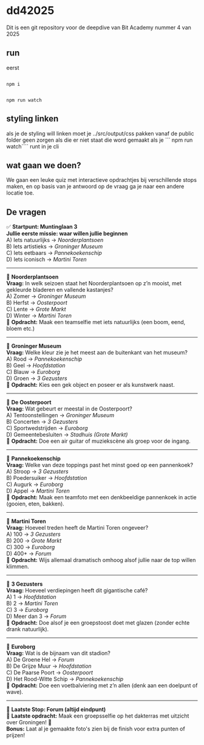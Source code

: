 # dd42025
Dit is een git repository voor de deepdive van Bit Academy nummer 4 van 2025


## run
eerst
```cli

npm i
```

```cli

npm run watch
```

## styling linken

als je de styling will linken moet je ../src/output/css pakken vanaf de public folder geen zorgen als die er niet staat die word gemaakt als je ``` npm run watch```` runt in je cli


## wat gaan we doen?
We gaan een leuke quiz met interactieve opdrachtjes bij verschillende stops maken, en op basis van je antwoord op de vraag ga je naar een andere locatie toe.

## De vragen

✅ **Startpunt: Muntinglaan 3**  
**Jullie eerste missie: waar willen jullie beginnen**  
A) Iets natuurlijks → *Noorderplantsoen*  
B) Iets artistieks → *Groninger Museum*  
C) Iets eetbaars → *Pannekoekenschip*  
D) Iets iconisch → *Martini Toren*

---

📍 **Noorderplantsoen**  
**Vraag:** In welk seizoen staat het Noorderplantsoen op z’n mooist, met gekleurde bladeren en vallende kastanjes?  
A) Zomer → *Groninger Museum*  
B) Herfst → *Oosterpoort*  
C) Lente → *Grote Markt*  
D) Winter → *Martini Toren*  
📸 **Opdracht:** Maak een teamselfie met iets natuurlijks (een boom, eend, bloem etc.)

---

📍 **Groninger Museum**  
**Vraag:** Welke kleur zie je het meest aan de buitenkant van het museum?  
A) Rood → *Pannekoekenschip*  
B) Geel → *Hoofdstation*  
C) Blauw → *Euroborg*  
D) Groen → *3 Gezusters*  
📸 **Opdracht:** Kies een gek object en poseer er als kunstwerk naast.

---

📍 **De Oosterpoort**  
**Vraag:** Wat gebeurt er meestal in de Oosterpoort?  
A) Tentoonstellingen → *Groninger Museum*  
B) Concerten → *3 Gezusters*  
C) Sportwedstrijden → *Euroborg*  
D) Gemeentebesluiten → *Stadhuis (Grote Markt)*  
📸 **Opdracht:** Doe een air guitar of muziekscène als groep voor de ingang.

---

📍 **Pannekoekenschip**  
**Vraag:** Welke van deze toppings past het minst goed op een pannenkoek?  
A) Stroop → *3 Gezusters*  
B) Poedersuiker → *Hoofdstation*  
C) Augurk → *Euroborg*  
D) Appel → *Martini Toren*  
📸 **Opdracht:** Maak een teamfoto met een denkbeeldige pannenkoek in actie (gooien, eten, bakken).

---

📍 **Martini Toren**  
**Vraag:** Hoeveel treden heeft de Martini Toren ongeveer?  
A) 100 → *3 Gezusters*  
B) 200 → *Grote Markt*  
C) 300 → *Euroborg*  
D) 400+ → *Forum*  
📸 **Opdracht:** Wijs allemaal dramatisch omhoog alsof jullie naar de top willen klimmen.

---

📍 **3 Gezusters**  
**Vraag:** Hoeveel verdiepingen heeft dit gigantische café?  
A) 1 → *Hoofdstation*  
B) 2 → *Martini Toren*  
C) 3 → *Euroborg*  
D) Meer dan 3 → *Forum*  
📸 **Opdracht:** Doe alsof je een groepstoost doet met glazen (zonder echte drank natuurlijk).

---

📍 **Euroborg**  
**Vraag:** Wat is de bijnaam van dit stadion?  
A) De Groene Hel → *Forum*  
B) De Grijze Muur → *Hoofdstation*  
C) De Paarse Poort → *Oosterpoort*  
D) Het Rood-Witte Schip → *Pannekoekenschip*  
📸 **Opdracht:** Doe een voetbalviering met z’n allen (denk aan een doelpunt of wave).

---

📍 **Laatste Stop: Forum (altijd eindpunt)**  
📸 **Laatste opdracht:** Maak een groepsselfie op het dakterras met uitzicht over Groningen! 🎉  
**Bonus:** Laat al je gemaakte foto's zien bij de finish voor extra punten of prijzen!
